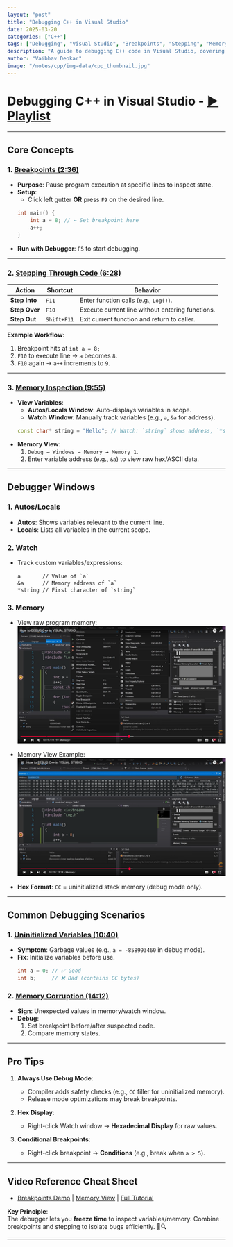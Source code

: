 ```yaml
---
layout: "post"
title: "Debugging C++ in Visual Studio"
date: 2025-03-20
categories: ["C++"]
tags: ["Debugging", "Visual Studio", "Breakpoints", "Stepping", "Memory Inspection", "Watch Window"]
description: "A guide to debugging C++ code in Visual Studio, covering breakpoints, stepping through code (F10, F11, Shift+F11), and using debugger windows like Autos, Locals, Watch, and Memory."
author: "Vaibhav Deokar"
image: "/notes/cpp/img-data/cpp_thumbnail.jpg"
---
```

# Debugging C++ in Visual Studio - [▶️ Playlist](https://www.youtube.com/watch?v=0ebzPwixrJA&list=PLlrATfBNZ98dudnM48yfGUldqGD0S4FFb&index=10)  

---

## **Core Concepts**  
### 1. **[Breakpoints (2:36)](https://youtu.be/0ebzPwixrJA?t=156)**  
- **Purpose**: Pause program execution at specific lines to inspect state.  
- **Setup**:  
  - Click left gutter **OR** press `F9` on the desired line.  
  ```cpp  
  int main() {  
      int a = 8; // ← Set breakpoint here  
      a++;  
  }  
  ```  
- **Run with Debugger**: `F5` to start debugging.  

---

### 2. **[Stepping Through Code (6:28)](https://youtu.be/0ebzPwixrJA?t=388)**  
| **Action**       | **Shortcut** | **Behavior**                                  |  
|-------------------|--------------|-----------------------------------------------|  
| **Step Into**    | `F11`        | Enter function calls (e.g., `Log()`).         |  
| **Step Over**    | `F10`        | Execute current line without entering functions.|  
| **Step Out**     | `Shift+F11`  | Exit current function and return to caller.   |  

**Example Workflow**:  
1. Breakpoint hits at `int a = 8;`  
2. `F10` to execute line → `a` becomes `8`.  
3. `F10` again → `a++` increments to `9`.  

---

### 3. **[Memory Inspection (9:55)](https://youtu.be/0ebzPwixrJA?t=595)**  
- **View Variables**:  
  - **Autos/Locals Window**: Auto-displays variables in scope.  
  - **Watch Window**: Manually track variables (e.g., `a`, `&a` for address).  
  ```cpp  
  const char* string = "Hello"; // Watch: `string` shows address, `*string` shows 'H'  
  ```  
- **Memory View**:  
  1. `Debug → Windows → Memory → Memory 1`.  
  2. Enter variable address (e.g., `&a`) to view raw hex/ASCII data.  

---

## **Debugger Windows**  
### 1. **Autos/Locals**  
- **Autos**: Shows variables relevant to the current line.  
- **Locals**: Lists all variables in the current scope.  

### 2. **Watch**  
- Track custom variables/expressions:  
  ```  
  a       // Value of `a`  
  &a      // Memory address of `a`  
  *string // First character of `string`  
  ```  

### 3. **Memory**
- View raw program memory:
  ![Enable Memory View Output](img-data/06/image.png)

- Memory View Example:
  ![Memory View Example](img-data/06/image-1.png)
- **Hex Format**: `CC` = uninitialized stack memory (debug mode only).

---

## **Common Debugging Scenarios**  
### 1. **[Uninitialized Variables (10:40)](https://youtu.be/0ebzPwixrJA?t=640)**  
- **Symptom**: Garbage values (e.g., `a = -858993460` in debug mode).  
- **Fix**: Initialize variables before use.  
  ```cpp  
  int a = 0; // ✅ Good  
  int b;     // ❌ Bad (contains CC bytes)  
  ```  

### 2. **[Memory Corruption (14:12)](https://youtu.be/0ebzPwixrJA?t=852)**  
- **Sign**: Unexpected values in memory/watch window.  
- **Debug**:  
  1. Set breakpoint before/after suspected code.  
  2. Compare memory states.  

---

## **Pro Tips**  
1. **Always Use Debug Mode**:  
   - Compiler adds safety checks (e.g., `CC` filler for uninitialized memory).  
   - Release mode optimizations may break breakpoints.  

2. **Hex Display**:  
   - Right-click Watch window → **Hexadecimal Display** for raw values.  

3. **Conditional Breakpoints**:  
   - Right-click breakpoint → **Conditions** (e.g., break when `a > 5`).  

---

## **Video Reference Cheat Sheet**  
- [Breakpoints Demo](https://youtu.be/0ebzPwixrJA?t=156) | [Memory View](https://youtu.be/0ebzPwixrJA?t=595) | [Full Tutorial](https://youtu.be/0ebzPwixrJA)  

**Key Principle**:  
The debugger lets you **freeze time** to inspect variables/memory. Combine breakpoints and stepping to isolate bugs efficiently. 🐞🔍  

---

